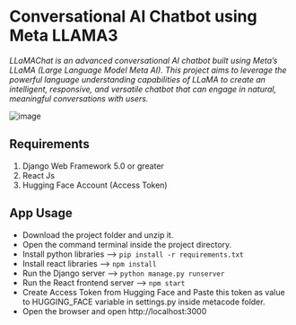 # Conversational AI Chatbot using Meta LLAMA3 
*LLaMAChat is an advanced conversational AI chatbot built using Meta’s LLaMA (Large Language Model Meta AI). 
This project aims to leverage the powerful language understanding capabilities of LLaMA to create an intelligent, responsive, and versatile chatbot that can engage in natural, meaningful conversations with users.*

![image](https://github.com/user-attachments/assets/7f343b01-7a22-4ac8-9fc8-5e557f002b00)


## Requirements
1. Django Web Framework 5.0 or greater
2. React Js
3. Hugging Face Account (Access Token)

## App Usage
- Download the project folder and unzip it.
- Open the command terminal inside the project directory.
- Install python libraries --> `pip install -r requirements.txt`
- Install react libraries --> `npm install`
- Run the Django server --> `python manage.py runserver`
- Run the React frontend server --> `npm start`
- Create Access Token from Hugging Face and Paste this token as value to HUGGING_FACE variable in settings.py inside metacode folder.
- Open the browser and open http://localhost:3000

  
